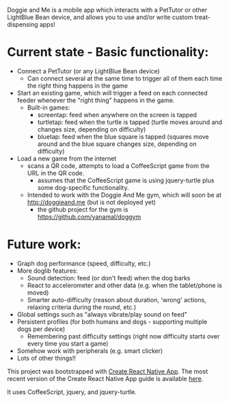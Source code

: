 Doggie and Me is a mobile app which interacts with a PetTutor or other LightBlue Bean device, and allows you to use and/or write custom treat-dispensing apps!

# Current state - Basic functionality:
- Connect a PetTutor (or any LightBlue Bean device)
  - Can connect several at the same time to trigger all of them each time the right thing happens in the game
- Start an existing game, which will trigger a feed on each connected feeder whenever the "right thing" happens in the game.
  - Built-in games:
    - screentap: feed when anywhere on the screen is tapped
    - turtletap: feed when the turtle is tapped (turtle moves around and changes size, depending on difficulty)
    - bluetap: feed when the blue square is tapped (squares move around and the blue square changes size, depending on difficulty)
- Load a new game from the internet
  - scans a QR code, attempts to load a CoffeeScript game from the URL in the QR code.
    - assumes that the CoffeeScript game is using jquery-turtle plus some dog-specific functionality.
  - Intended to work with the Doggie And Me gym, which will soon be at http://doggieand.me (but is not deployed yet)
    - the github project for the gym is https://github.com/yanamal/doggym

# Future work:
- Graph dog performance (speed, difficulty, etc.)
- More doglib features:
  - Sound detection: feed (or don't feed) when the dog barks
  - React to accelerometer and other data (e.g. when the tablet/phone is moved)
  - Smarter auto-difficulty (reason about duration, 'wrong' actions, relaxing criteria during the round, etc.)
- Global settings such as "always vibrate/play sound on feed"
- Persistent profiles (for both humans and dogs - supporting multiple dogs per device)
  - Remembering past difficulty settings (right now difficulty starts over every time you start a game)
- Somehow work with peripherals (e.g. smart clicker)
- Lots of other things!!


This project was bootstrapped with [Create React Native App](https://github.com/react-community/create-react-native-app).
The most recent version of the Create React Native App guide is available [here](https://github.com/react-community/create-react-native-app/blob/master/react-native-scripts/template/README.md).

It uses CoffeeScript, jquery, and jquery-turtle.